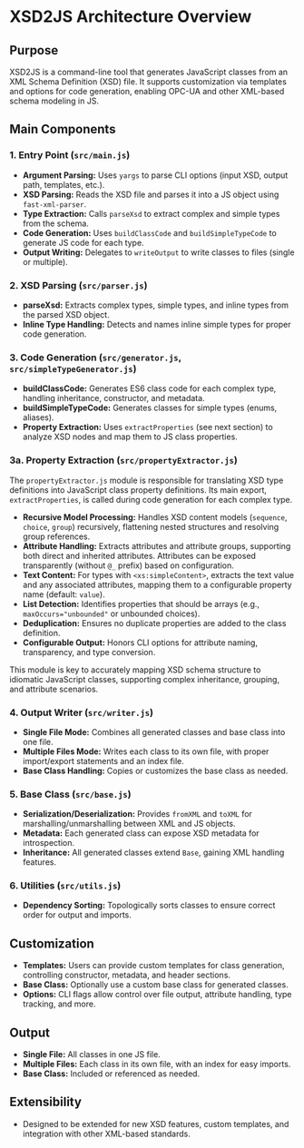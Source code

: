 # XSD2JS Architecture Overview

## Purpose

XSD2JS is a command-line tool that generates JavaScript classes from an XML Schema Definition (XSD) file. It supports customization via templates and options for code generation, enabling OPC-UA and other XML-based schema modeling in JS.

## Main Components

### 1. Entry Point (`src/main.js`)

- **Argument Parsing:** Uses `yargs` to parse CLI options (input XSD, output path, templates, etc.).
- **XSD Parsing:** Reads the XSD file and parses it into a JS object using `fast-xml-parser`.
- **Type Extraction:** Calls `parseXsd` to extract complex and simple types from the schema.
- **Code Generation:** Uses `buildClassCode` and `buildSimpleTypeCode` to generate JS code for each type.
- **Output Writing:** Delegates to `writeOutput` to write classes to files (single or multiple).

### 2. XSD Parsing (`src/parser.js`)

- **parseXsd:** Extracts complex types, simple types, and inline types from the parsed XSD object.
- **Inline Type Handling:** Detects and names inline simple types for proper code generation.

### 3. Code Generation (`src/generator.js`, `src/simpleTypeGenerator.js`)

- **buildClassCode:** Generates ES6 class code for each complex type, handling inheritance, constructor, and metadata.
- **buildSimpleTypeCode:** Generates classes for simple types (enums, aliases).
- **Property Extraction:** Uses `extractProperties` (see next section) to analyze XSD nodes and map them to JS class properties.

### 3a. Property Extraction (`src/propertyExtractor.js`)

The `propertyExtractor.js` module is responsible for translating XSD type definitions into JavaScript class property definitions. Its main export, `extractProperties`, is called during code generation for each complex type.

- **Recursive Model Processing:** Handles XSD content models (`sequence`, `choice`, `group`) recursively, flattening nested structures and resolving group references.
- **Attribute Handling:** Extracts attributes and attribute groups, supporting both direct and inherited attributes. Attributes can be exposed transparently (without `@_` prefix) based on configuration.
- **Text Content:** For types with `<xs:simpleContent>`, extracts the text value and any associated attributes, mapping them to a configurable property name (default: `value`).
- **List Detection:** Identifies properties that should be arrays (e.g., `maxOccurs="unbounded"` or unbounded choices).
- **Deduplication:** Ensures no duplicate properties are added to the class definition.
- **Configurable Output:** Honors CLI options for attribute naming, transparency, and type conversion.

This module is key to accurately mapping XSD schema structure to idiomatic JavaScript classes, supporting complex inheritance, grouping, and attribute scenarios.

### 4. Output Writer (`src/writer.js`)

- **Single File Mode:** Combines all generated classes and base class into one file.
- **Multiple Files Mode:** Writes each class to its own file, with proper import/export statements and an index file.
- **Base Class Handling:** Copies or customizes the base class as needed.

### 5. Base Class (`src/base.js`)

- **Serialization/Deserialization:** Provides `fromXML` and `toXML` for marshalling/unmarshalling between XML and JS objects.
- **Metadata:** Each generated class can expose XSD metadata for introspection.
- **Inheritance:** All generated classes extend `Base`, gaining XML handling features.

### 6. Utilities (`src/utils.js`)

- **Dependency Sorting:** Topologically sorts classes to ensure correct order for output and imports.

## Customization

- **Templates:** Users can provide custom templates for class generation, controlling constructor, metadata, and header sections.
- **Base Class:** Optionally use a custom base class for generated classes.
- **Options:** CLI flags allow control over file output, attribute handling, type tracking, and more.

## Output

- **Single File:** All classes in one JS file.
- **Multiple Files:** Each class in its own file, with an index for easy imports.
- **Base Class:** Included or referenced as needed.

## Extensibility

- Designed to be extended for new XSD features, custom templates, and integration with other XML-based standards.
